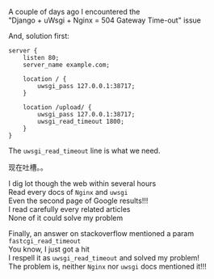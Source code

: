 A couple of days ago I encountered the  
"Django + uWsgi + Nginx = 504 Gateway Time-out" issue  

And, solution first:

    server {
        listen 80;
        server_name example.com;

        location / {
            uwsgi_pass 127.0.0.1:38717;
        }

        location /upload/ {
            uwsgi_pass 127.0.0.1:38717;
            uwsgi_read_timeout 1800;
        }
    }

The `uwsgi_read_timeout` line is what we need.

现在吐槽。。

I dig lot though the web within several hours  
Read every docs of `Nginx` and `uwsgi`  
Even the second page of Google results!!!  
I read carefully every related articles  
None of it could solve my problem  

Finally, an answer on stackoverflow mentioned a param `fastcgi_read_timeout`  
You know, I just got a hit  
I respell it as `uwsgi_read_timeout` and solved my problem!  
The problem is, neither `Nginx` nor `uwsgi` docs mentioned it!!!
